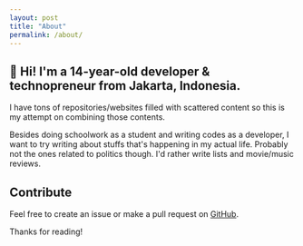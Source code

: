 ```yaml
---
layout: post
title: "About"
permalink: /about/
---
```


## 👋 Hi! I'm a 14-year-old developer & technopreneur from Jakarta, Indonesia.

I have tons of repositories/websites filled with scattered content so this is my attempt on combining those contents.

Besides doing schoolwork as a student and writing codes as a developer, I want to try writing about stuffs that's happening in my actual life. Probably not the ones related to politics though. I'd rather write lists and movie/music reviews.

## Contribute
Feel free to create an issue or make a pull request on [GitHub](https://github.com/acp/djoernal).

Thanks for reading!
